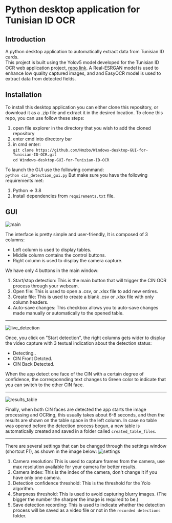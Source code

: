 # Python desktop application for Tunisian ID OCR
## Introduction
A python desktop application to automatically extract data from Tunisian ID cards.\
This project is built using the Yolov5 model developed for the Tunisian ID OCR web application project, [repo link](https://github.com/Hmzbo/Tunisian-ID-OCR). A Real-ESRGAN model is used to enhance low quality captured images, and and EasyOCR model is used to extract data from detected fields.

## Installation
To install this desktop application you can either clone this repository, or download it as a .zip file and extract it in the desired location. To clone this repo, you can use follow these steps:
1. open file explorer in the directory that you wish to add the cloned repository
2. enter cmd into directory bar
3. in cmd enter:\
  `git clone https://github.com/Hmzbo/Windows-desktop-GUI-for-Tunisian-ID-OCR.git`\
  `cd Windows-desktop-GUI-for-Tunisian-ID-OCR`

To launch the GUI use the following command:\
`python cin_detection_gui.py`
But make sure you have the following requirements met:
1. Python => 3.8
2. Install dependencies from `requirements.txt` file.

## GUI
![main](https://user-images.githubusercontent.com/62519374/168561648-415f7458-fd77-41b7-bf02-0446daefa5c4.png)

The interface is pretty simple and user-friendly, It is composed of 3 columns:
- Left column is used to display tables.
- Middle column contains the control buttons.
- Right column is used to display the camera capture.

We have only 4 buttons in the main window:
1. Start/stop detection: This is the main button that will trigger the CIN OCR process through your webcam.
2. Open file: This is used to open a .csv, or .xlsx file to add new entires.
3. Create file: This is used to create a blank .csv or .xlsx file with only column headers.
4. Auto-save changes: This checkbox allows you to auto-save changes made manually or automatically to the opened table.
***
![live_detection](https://user-images.githubusercontent.com/62519374/168579055-69ac780e-48dc-4839-b5ed-9ce2a29cd4ea.png)

Once, you click on "Start detection", the right columns gets wider to display the video capture with 3 textual indication about the detection status:
- Detecting..
- CIN Front Detcted.
- CIN Back Detected.

When the app detect one face of the CIN with a certain degree of confidence, the corresponnding text changes to Green color to indicate that you can switch to the other CIN face.
***
![results_table](https://user-images.githubusercontent.com/62519374/168579232-50621d52-407a-4690-867c-4085941de4b8.png)

Finally, when both CIN faces are detected the app starts the image processing and OCRing, this usually takes about 6-8 seconds, and then the results are shown on the table space in the left column. In case no table was opened before the detection process begun, a new table is automatically created and saved in a folder called `created_table_files`.
***
There are several settings that can be changed through the settings window (shortcut F1), as shown in the image below:
![settings](https://user-images.githubusercontent.com/62519374/168561683-a57d077f-bcf0-499e-b206-f704f0e14f19.png)

1. Camera resolution: This is used to capture frames from the camera, use max resolution available for your camera for better results.
2. Camera index: This is the index of the camera, don't change it if you have only one camera.
3. Detection confidence threshold: This is the threshold for the Yolo algorithm.
4. Sharpness threshold: This is used to avoid capturing blurry images. (The bigger the number the sharper the image is required to be.)
5. Save detection recording: This is used to indicate whether the detection process will be saved as a video file or not in the `recorded detections` folder.

